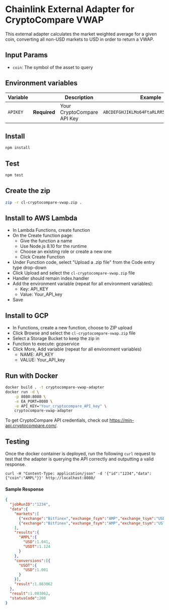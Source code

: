 # Chainlink External Adapter for CryptoCompare VWAP

This external adapter calculates the market weighted average for a given coin, converting all non-USD markets to USD in order to return a VWAP.

## Input Params

- `coin`: The symbol of the asset to query

## Environment variables

| Variable      |               | Description | Example |
|---------------|:-------------:|------------- |:---------:|
| `APIKEY`  | **Required**  | Your CryptoCompare API Key | `ABCDEFGHJIKLMo64FtaRLRR5BdHEESmha49TM` |


## Install

```bash
npm install
```

## Test

```bash
npm test
```

## Create the zip

```bash
zip -r cl-cryptocompare-vwap.zip .
```

## Install to AWS Lambda

- In Lambda Functions, create function
- On the Create function page:
  - Give the function a name
  - Use Node.js 8.10 for the runtime
  - Choose an existing role or create a new one
  - Click Create Function
- Under Function code, select "Upload a .zip file" from the Code entry type drop-down
- Click Upload and select the `cl-cryptocompare-vwap.zip` file
- Handler should remain index.handler
- Add the environment variable (repeat for all environment variables):
  - Key: API_KEY
  - Value: Your_API_key
- Save


## Install to GCP

- In Functions, create a new function, choose to ZIP upload
- Click Browse and select the `cl-cryptocompare-vwap.zip` file
- Select a Storage Bucket to keep the zip in
- Function to execute: gcpservice
- Click More, Add variable (repeat for all environment variables)
  - NAME: API_KEY
  - VALUE: Your_API_key


## Run with Docker

```bash
docker build . -t cryptocompare-vwap-adapter
docker run -d \
    -p 8080:8080 \
    -e EA_PORT=8080 \
    -e API_KEY="Your_cryptocompare_API_key" \
    cryptocompare-vwap-adapter
```


To get CryptoCompare API credentials, check out https://min-api.cryptocompare.com/.

## Testing

Once the docker container is deployed, run the following `curl` request to test that the adapter is querying the API correctly and outputting a valid response.

```
curl -H "Content-Type: application/json" -d '{"id":"1234","data":{"coin":"AMPL"}}' http://localhost:8080/

```
#### Sample Response

```json
{
  "jobRunID":"1234",
  "data":{
    "markets":[
      {"exchange":"Bitfinex","exchange_fsym":"AMP","exchange_tsym":"USD","fsym":"AMPL","tsym":"USD","last_update":1561732980},
      {"exchange":"Bitfinex","exchange_fsym":"AMP","exchange_tsym":"UST","fsym":"AMPL","tsym":"USDT","last_update":1561732985}
    ],
    "results":{
      "AMPL":{
        "USD":1.041,
        "USDT":1.124
      }
    },
    "conversions":[{
      "USDT":{
        "USD":1.001
      }
    }],
    "result":1.083062
  },
  "result":1.083062,
  "statusCode":200
}
```


